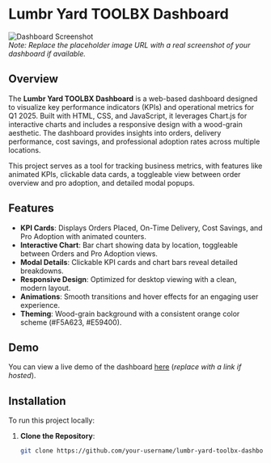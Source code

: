 # Lumbr Yard TOOLBX Dashboard

![Dashboard Screenshot](https://via.placeholder.com/800x400?text=Dashboard+Preview)  
*Note: Replace the placeholder image URL with a real screenshot of your dashboard if available.*

## Overview

The **Lumbr Yard TOOLBX Dashboard** is a web-based dashboard designed to visualize key performance indicators (KPIs) and operational metrics for Q1 2025. Built with HTML, CSS, and JavaScript, it leverages Chart.js for interactive charts and includes a responsive design with a wood-grain aesthetic. The dashboard provides insights into orders, delivery performance, cost savings, and professional adoption rates across multiple locations.

This project serves as a tool for tracking business metrics, with features like animated KPIs, clickable data cards, a toggleable view between order overview and pro adoption, and detailed modal popups.

## Features

- **KPI Cards**: Displays Orders Placed, On-Time Delivery, Cost Savings, and Pro Adoption with animated counters.
- **Interactive Chart**: Bar chart showing data by location, toggleable between Orders and Pro Adoption views.
- **Modal Details**: Clickable KPI cards and chart bars reveal detailed breakdowns.
- **Responsive Design**: Optimized for desktop viewing with a clean, modern layout.
- **Animations**: Smooth transitions and hover effects for an engaging user experience.
- **Theming**: Wood-grain background with a consistent orange color scheme (#F5A623, #E59400).

## Demo

You can view a live demo of the dashboard [here](#) (*replace with a link if hosted*).

## Installation

To run this project locally:

1. **Clone the Repository**:
   ```bash
   git clone https://github.com/your-username/lumbr-yard-toolbx-dashboard.git
